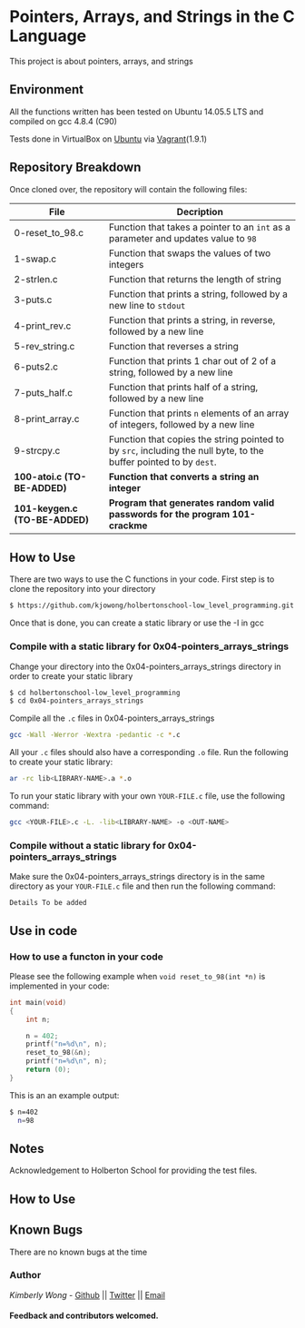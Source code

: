 # Pointers, Arrays, and Strings in the C Language
This project is about pointers, arrays, and strings
## Environment
All the functions written has been tested on Ubuntu 14.05.5 LTS and compiled on gcc 4.8.4 (C90)

Tests done in VirtualBox on [Ubuntu](https://atlas.hashicorp.com/ubuntu/boxes/trusty64) via [Vagrant](https://www.vagrantup.com/)(1.9.1)

## Repository Breakdown
Once cloned over, the repository will contain the following files:

|   **File**    |  **Decription**                       |
|---------------|---------------------------------------|
| 0-reset_to_98.c | Function that takes a pointer to an `int` as a parameter and updates value to `98` |
| 1-swap.c  |  Function that swaps the values of two integers |
| 2-strlen.c | Function that returns the length of string |
| 3-puts.c | Function that prints a string, followed by a new line to `stdout` |
| 4-print_rev.c | Function that prints a string, in reverse, followed by a new line |
| 5-rev_string.c | Function that reverses a string |
| 6-puts2.c | Function that prints 1 char out of 2 of a string, followed by a new line |
| 7-puts_half.c | Function that prints half of a string, followed by a new line |
| 8-print_array.c | Function that prints `n` elements of an array of integers, followed by a new line |
| 9-strcpy.c | Function that copies the string pointed to by `src`, including the null byte, to the buffer pointed to by `dest`. |
| **100-atoi.c (TO-BE-ADDED)** | **Function that converts a string an integer** |
| **101-keygen.c (TO-BE-ADDED)** | **Program that generates random valid passwords for the program 101-crackme** |

## How to Use
There are two ways to use the C functions in your code.
First step is to clone the repository into your directory
```bash 
$ https://github.com/kjowong/holbertonschool-low_level_programming.git
```
Once that is done, you can create a static library or use the -I in gcc

### Compile with a static library for 0x04-pointers_arrays_strings
Change your directory into the 0x04-pointers_arrays_strings directory in order to create your static library
```bash
$ cd holbertonschool-low_level_programming
$ cd 0x04-pointers_arrays_strings
```
Compile all the `.c` files in 0x04-pointers_arrays_strings
```bash
gcc -Wall -Werror -Wextra -pedantic -c *.c
```
All your `.c` files should also have a corresponding `.o` file. Run the following to create your static library:
```bash
ar -rc lib<LIBRARY-NAME>.a *.o
```
To run your static library with your own `YOUR-FILE.c` file, use the following command:
```bash
gcc <YOUR-FILE>.c -L. -lib<LIBRARY-NAME> -o <OUT-NAME>
```
### Compile without a static library for 0x04-pointers_arrays_strings
Make sure the 0x04-pointers_arrays_strings directory is in the same directory as your `YOUR-FILE.c` file and then run the following command:
```
Details To be added
```
## Use in code 
### How to use a functon in your code
Please see the following example when `void reset_to_98(int *n)` is implemented in your code:

```C
int main(void)
{
    int n;

    n = 402;
    printf("n=%d\n", n);
    reset_to_98(&n);
    printf("n=%d\n", n);
    return (0);
}
```
This is an an example output:
```bash
$ n=402
  n=98
```
## Notes
Acknowledgement to Holberton School for providing the test files.

## How to Use

## Known Bugs
There are no known bugs at the time

### Author
*Kimberly Wong* - [Github](https://github.com/kjowong) || [Twitter](https://twitter.com/kjowong) || [Email](kimberly.wong@holbertonschool.com)

#### Feedback and contributors welcomed.

